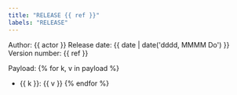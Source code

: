 ```yaml
---
title: "RELEASE {{ ref }}"
labels: "RELEASE"
---
```


Author: {{ actor }}
Release date: {{ date | date('dddd, MMMM Do') }}
Version number: {{ ref }}

Payload:
{% for k, v in payload %}

- {{ k }}: {{ v }}
  {% endfor %}
